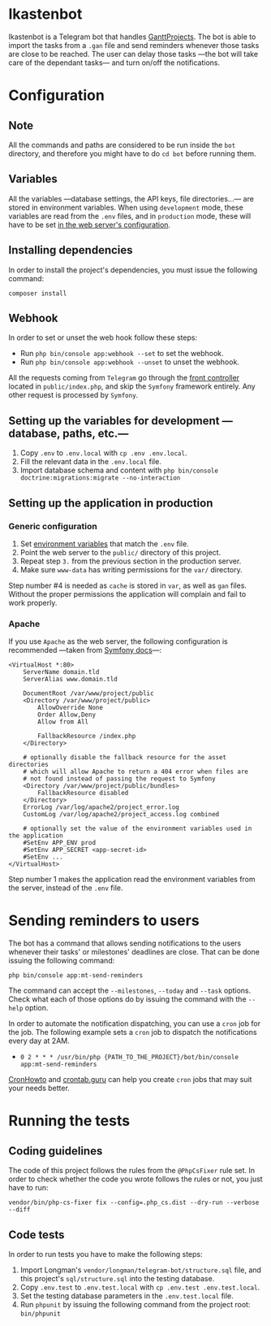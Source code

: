# Ikastenbot

Ikastenbot is a Telegram bot that handles [GanttProjects][gantt-project-page].
The bot is able to import the tasks from a `.gan` file and send reminders
whenever those tasks are close to be reached. The user can delay those tasks
—the bot will take care of the dependant tasks— and turn on/off the
notifications.

# Configuration
## Note
All the commands and paths are considered to be run inside the `bot` directory,
and therefore you might have to do `cd bot` before running them.

## Variables
All the variables —database settings, the API keys, file directories...— are
stored in environment variables. When using `development` mode, these variables
are read from the `.env` files, and in `production` mode, these will have to be
set [in the web server's configuration][apache-docs-env].

## Installing dependencies
In order to install the project's dependencies, you must issue the following
command:

`composer install`

## Webhook
In order to set or unset the web hook follow these steps:

* Run `php bin/console app:webhook --set` to set the webhook.
* Run `php bin/console app:webhook --unset` to unset the webhook.

All the requests coming from `Telegram` go through the
[front controller][wiki-front-controller] located in `public/index.php`, and
skip the `Symfony` framework entirely. Any other request is processed by
`Symfony`.

## Setting up the variables for development —database, paths, etc.—
1. Copy `.env` to `.env.local` with `cp .env .env.local`.
2. Fill the relevant data in the `.env.local` file.
3. Import database schema and content with
    `php bin/console doctrine:migrations:migrate --no-interaction`

## Setting up the application in production
### Generic configuration
1. Set [environment variables][apache-docs-env] that match the `.env` file.
2. Point the web server to the `public/` directory of this project.
3. Repeat step `3.` from the previous section in the production server.
4. Make sure `www-data` has writing permissions for the `var/` directory.

Step number \#4 is needed as `cache` is stored in `var`, as well as `gan`
files. Without the proper permissions the application will complain and fail
to work properly.

### Apache
If you use `Apache` as the web server, the following configuration is
recommended —taken from [Symfony docs][symfony-docs-apache-prod]—:
```
<VirtualHost *:80>
    ServerName domain.tld
    ServerAlias www.domain.tld

    DocumentRoot /var/www/project/public
    <Directory /var/www/project/public>
        AllowOverride None
        Order Allow,Deny
        Allow from All

        FallbackResource /index.php
    </Directory>

    # optionally disable the fallback resource for the asset directories
    # which will allow Apache to return a 404 error when files are
    # not found instead of passing the request to Symfony
    <Directory /var/www/project/public/bundles>
        FallbackResource disabled
    </Directory>
    ErrorLog /var/log/apache2/project_error.log
    CustomLog /var/log/apache2/project_access.log combined

    # optionally set the value of the environment variables used in the application
    #SetEnv APP_ENV prod
    #SetEnv APP_SECRET <app-secret-id>
    #SetEnv ...
</VirtualHost>
```

Step number 1 makes the application read the environment variables from the
server, instead of the `.env` file.

# Sending reminders to users
The bot has a command that allows sending notifications to the users whenever
their tasks' or milestones' deadlines are close. That can be done issuing the
following command:

`php bin/console app:mt-send-reminders`

The command can accept the `--milestones`, `--today` and `--task` options.
Check what each of those options do by issuing the command with the `--help`
option.

In order to automate the notification dispatching, you can use a `cron` job for
the job. The following example sets a `cron` job to dispatch the notifications
every day at 2AM.

* `0 2 * * * /usr/bin/php {PATH_TO_THE_PROJECT}/bot/bin/console app:mt-send-reminders`

[CronHowto][ubuntu-docs-cron-howto] and [crontab.guru][crontab-guru-page] can
help you create `cron` jobs that may suit your needs better.

# Running the tests
## Coding guidelines
The code of this project follows the rules from the `@PhpCsFixer` rule set. In
order to check whether the code you wrote follows the rules or not, you just
have to run:

`vendor/bin/php-cs-fixer fix --config=.php_cs.dist --dry-run --verbose --diff`

## Code tests
In order to run tests you have to make the following steps:

1. Import Longman's `vendor/longman/telegram-bot/structure.sql` file, and this
    project's `sql/structure.sql` into the testing database.
2. Copy `.env.test` to `.env.test.local` with `cp .env.test .env.test.local`.
3. Set the testing database parameters in the `.env.test.local` file.
4. Run `phpunit` by issuing the following command from the project root:
    `bin/phpunit`

[gantt-project-page]: https://www.ganttproject.biz/
[apache-docs-env]: https://httpd.apache.org/docs/2.4/mod/mod_env.html#setenv
[wiki-front-controller]: https://en.wikipedia.org/wiki/Front_controller
[symfony-docs-apache-prod]: https://symfony.com/doc/current/setup/web_server_configuration.html#apache-with-mod-php-php-cgi
[ubuntu-docs-cron-howto]: https://help.ubuntu.com/community/CronHowto
[crontab-guru-page]: https://crontab.guru/
